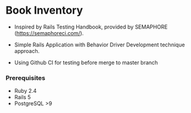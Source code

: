 # Book Inventory
- Inspired by Rails Testing Handbook, provided by SEMAPHORE (https://semaphoreci.com/).

- Simple Rails Application with Behavior Driver Development technique approach.

- Using Github CI for testing before merge to master branch

### Prerequisites

- Ruby 2.4
- Rails 5
- PostgreSQL >9

